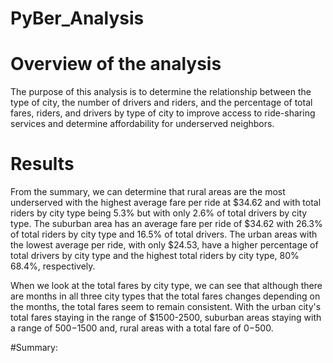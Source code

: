 # PyBer_Analysis
# Overview of the analysis

The purpose of this analysis is to determine the relationship between the type of city, the number of drivers and riders, and the percentage of total fares, riders, and drivers by type of city to improve access to ride-sharing services and determine affordability for underserved neighbors.



# Results

From the summary, we can determine that rural areas are the most underserved with the highest average fare per ride at $34.62 and with total riders by city type being 5.3%  but with only 2.6% of total drivers by city type. The suburban area has an average fare per ride of $34.62  with 26.3%  of total riders by city type and 16.5% of total drivers. The urban areas with the lowest average per ride, with only $24.53, have a higher percentage of total drivers by city type and the highest total riders by city type, 80% 68.4%, respectively. 

When we look at the total fares by city type, we can see that although there are months in all three city types that the total fares changes depending on the months, the total fares seem to remain consistent. With the urban city's total fares staying in the range of $1500-2500,  suburban areas staying with a range of $500-$1500 and, rural areas with a total fare of $0-$500.



#Summary: 

